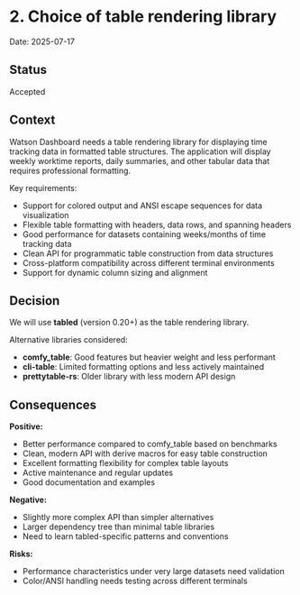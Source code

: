 # 2. Choice of table rendering library

Date: 2025-07-17

## Status

Accepted

## Context

Watson Dashboard needs a table rendering library for displaying time tracking data in formatted table structures. The application will display weekly worktime reports, daily summaries, and other tabular data that requires professional formatting.

Key requirements:
- Support for colored output and ANSI escape sequences for data visualization
- Flexible table formatting with headers, data rows, and spanning headers
- Good performance for datasets containing weeks/months of time tracking data
- Clean API for programmatic table construction from data structures
- Cross-platform compatibility across different terminal environments
- Support for dynamic column sizing and alignment

## Decision

We will use **tabled** (version 0.20+) as the table rendering library.

Alternative libraries considered:
- **comfy_table**: Good features but heavier weight and less performant
- **cli-table**: Limited formatting options and less actively maintained
- **prettytable-rs**: Older library with less modern API design

## Consequences

**Positive:**
- Better performance compared to comfy_table based on benchmarks
- Clean, modern API with derive macros for easy table construction
- Excellent formatting flexibility for complex table layouts
- Active maintenance and regular updates
- Good documentation and examples

**Negative:**
- Slightly more complex API than simpler alternatives
- Larger dependency tree than minimal table libraries
- Need to learn tabled-specific patterns and conventions

**Risks:**
- Performance characteristics under very large datasets need validation
- Color/ANSI handling needs testing across different terminals
